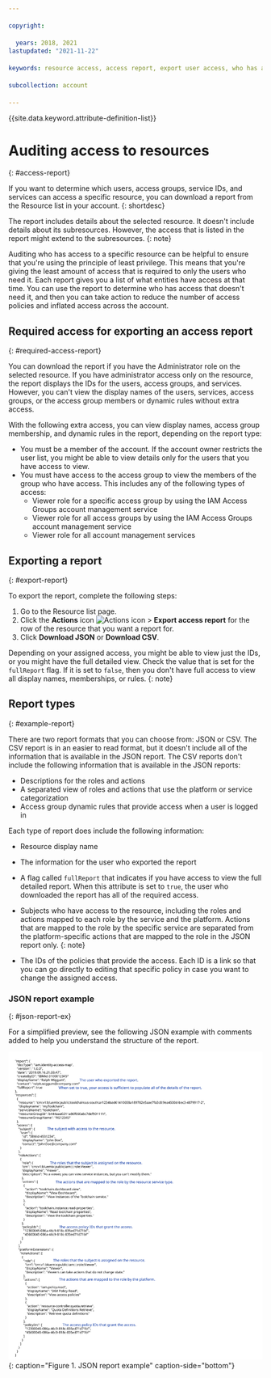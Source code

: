 ```yaml
---

copyright:

  years: 2018, 2021
lastupdated: "2021-11-22"

keywords: resource access, access report, export user access, who has access, download access report, audit access

subcollection: account

---
```


{{site.data.keyword.attribute-definition-list}}


# Auditing access to resources
{: #access-report}

If you want to determine which users, access groups, service IDs, and services can access a specific resource, you can download a report from the Resource list in your account.
{: shortdesc}

The report includes details about the selected resource. It doesn't include details about its subresources. However, the access that is listed in the report might extend to the subresources.
{: note}

Auditing who has access to a specific resource can be helpful to ensure that you're using the principle of least privilege. This means that you're giving the least amount of access that is required to only the users who need it. Each report gives you a list of what entities have access at that time. You can use the report to determine who has access that doesn't need it, and then you can take action to reduce the number of access policies and inflated access across the account.

## Required access for exporting an access report
{: #required-access-report}

You can download the report if you have the Administrator role on the selected resource. If you have administrator access only on the resource, the report displays the IDs for the users, access groups, and services. However, you can't view the display names of the users, services, access groups, or the access group members or dynamic rules without extra access.

With the following extra access, you can view display names, access group membership, and dynamic rules in the report, depending on the report type:

* You must be a member of the account. If the account owner restricts the user list, you might be able to view details only for the users that you have access to view.
* You must have access to the access group to view the members of the group who have access. This includes any of the following types of access:
   * Viewer role for a specific access group by using the IAM Access Groups account management service
   * Viewer role for all access groups by using the IAM Access Groups account management service
   * Viewer role for all account management services


## Exporting a report
{: #export-report}

To export the report, complete the following steps:

1. Go to the Resource list page.
2. Click the **Actions** icon ![Actions icon](../icons/action-menu-icon.svg "Actions") > **Export access report** for the row of the resource that you want a report for.
3. Click **Download JSON** or **Download CSV**.

Depending on your assigned access, you might be able to view just the IDs, or you might have the full detailed view. Check the value that is set for the `fullReport` flag. If it is set to `false`, then you don't have full access to view all display names, memberships, or rules.
{: note}

## Report types
{: #example-report}

There are two report formats that you can choose from: JSON or CSV. The CSV report is in an easier to read format, but it doesn't include all of the information that is available in the JSON report. The CSV reports don't include the following information that is available in the JSON reports:

* Descriptions for the roles and actions
* A separated view of roles and actions that use the platform or service categorization
* Access group dynamic rules that provide access when a user is logged in

Each type of report does include the following information:

* Resource display name
* The information for the user who exported the report
* A flag called `fullReport` that indicates if you have access to view the full detailed report. When this attribute is set to `true`, the user who downloaded the report has all of the required access.
* Subjects who have access to the resource, including the roles and actions mapped to each role by the service and the platform.
   Actions that are mapped to the role by the specific service are separated from the platform-specific actions that are mapped to the role in the JSON report only.
   {: note}

* The IDs of the policies that provide the access. Each ID is a link so that you can go directly to editing that specific policy in case you want to change the assigned access.

### JSON report example
{: #json-report-ex}

For a simplified preview, see the following JSON example with comments added to help you understand the structure of the report.

![Report example](images/json-report.svg "Report example"){: caption="Figure 1. JSON report example" caption-side="bottom"}
